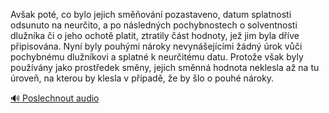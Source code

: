 
Avšak poté, co bylo jejich směňování pozastaveno, datum splatnosti odsunuto na neurčito, a po následných pochybnostech o solventnosti dlužníka či o jeho ochotě platit, ztratily část hodnoty, jež jim byla dříve připisována. Nyní byly pouhými nároky nevynášejícími žádný úrok vůči pochybnému dlužníkovi a splatné k neurčitému datu. Protože však byly používány jako prostředek směny, jejich směnná hodnota neklesla až na tu úroveň, na kterou by klesla v případě, že by šlo o pouhé nároky.

[🔊 Poslechnout audio](/data/7-paragraphs/audio/chapter_79/para_012-Avak-pot-co-bylo-jejich-smovn-pozastaveno.mp3)
